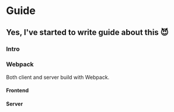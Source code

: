 # Guide
## Yes, I've started to write guide about this :smiling_imp:


### Intro

### Webpack
Both client and server build with Webpack.

#### Frontend

#### Server
